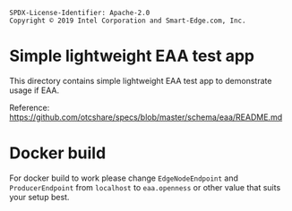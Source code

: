 ```text
SPDX-License-Identifier: Apache-2.0
Copyright © 2019 Intel Corporation and Smart-Edge.com, Inc.
```

# Simple lightweight EAA test app
This directory contains simple lightweight EAA test app to demonstrate usage
if EAA.

Reference: https://github.com/otcshare/specs/blob/master/schema/eaa/README.md

# Docker build
For docker build to work please change `EdgeNodeEndpoint` and `ProducerEndpoint` from `localhost` to `eaa.openness` or other value that suits your setup best.
